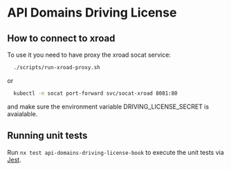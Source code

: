 # API Domains Driving License

## How to connect to xroad

To use it you need to have proxy the xroad socat service:

```bash
  ./scripts/run-xroad-proxy.sh
```

or

```bash
  kubectl -n socat port-forward svc/socat-xroad 8081:80
```

and make sure the environment variable DRIVING_LICENSE_SECRET is avaialable.

## Running unit tests

Run `nx test api-domains-driving-license-book` to execute the unit tests via
[Jest](https://jestjs.io).
